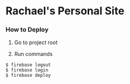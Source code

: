 # Rachael's Personal Site

### How to Deploy

1. Go to project root

2. Run commands
```
$ firebase logout
$ firebase login
$ firebase deploy
```

